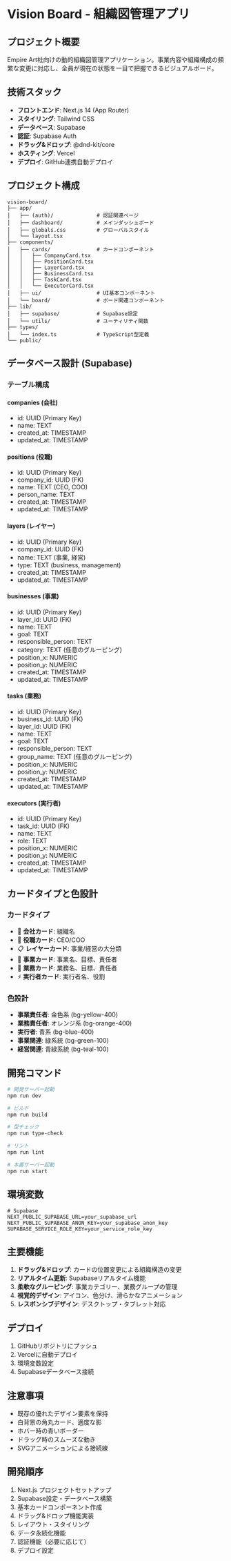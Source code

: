 # Vision Board - 組織図管理アプリ

## プロジェクト概要

Empire Art社向けの動的組織図管理アプリケーション。事業内容や組織構成の頻繁な変更に対応し、全員が現在の状態を一目で把握できるビジュアルボード。

## 技術スタック

- **フロントエンド**: Next.js 14 (App Router)
- **スタイリング**: Tailwind CSS
- **データベース**: Supabase
- **認証**: Supabase Auth
- **ドラッグ&ドロップ**: @dnd-kit/core
- **ホスティング**: Vercel
- **デプロイ**: GitHub連携自動デプロイ

## プロジェクト構成

```
vision-board/
├── app/
│   ├── (auth)/              # 認証関連ページ
│   ├── dashboard/           # メインダッシュボード
│   ├── globals.css          # グローバルスタイル
│   └── layout.tsx
├── components/
│   ├── cards/               # カードコンポーネント
│   │   ├── CompanyCard.tsx
│   │   ├── PositionCard.tsx
│   │   ├── LayerCard.tsx
│   │   ├── BusinessCard.tsx
│   │   ├── TaskCard.tsx
│   │   └── ExecutorCard.tsx
│   ├── ui/                  # UI基本コンポーネント
│   └── board/               # ボード関連コンポーネント
├── lib/
│   ├── supabase/            # Supabase設定
│   └── utils/               # ユーティリティ関数
├── types/
│   └── index.ts             # TypeScript型定義
└── public/
```

## データベース設計 (Supabase)

### テーブル構成

#### companies (会社)
- id: UUID (Primary Key)
- name: TEXT
- created_at: TIMESTAMP
- updated_at: TIMESTAMP

#### positions (役職)
- id: UUID (Primary Key)
- company_id: UUID (FK)
- name: TEXT (CEO, COO)
- person_name: TEXT
- created_at: TIMESTAMP
- updated_at: TIMESTAMP

#### layers (レイヤー)
- id: UUID (Primary Key)
- company_id: UUID (FK)
- name: TEXT (事業, 経営)
- type: TEXT (business, management)
- created_at: TIMESTAMP
- updated_at: TIMESTAMP

#### businesses (事業)
- id: UUID (Primary Key)
- layer_id: UUID (FK)
- name: TEXT
- goal: TEXT
- responsible_person: TEXT
- category: TEXT (任意のグルーピング)
- position_x: NUMERIC
- position_y: NUMERIC
- created_at: TIMESTAMP
- updated_at: TIMESTAMP

#### tasks (業務)
- id: UUID (Primary Key)
- business_id: UUID (FK)
- layer_id: UUID (FK)
- name: TEXT
- goal: TEXT
- responsible_person: TEXT
- group_name: TEXT (任意のグルーピング)
- position_x: NUMERIC
- position_y: NUMERIC
- created_at: TIMESTAMP
- updated_at: TIMESTAMP

#### executors (実行者)
- id: UUID (Primary Key)
- task_id: UUID (FK)
- name: TEXT
- role: TEXT
- position_x: NUMERIC
- position_y: NUMERIC
- created_at: TIMESTAMP
- updated_at: TIMESTAMP

## カードタイプと色設計

### カードタイプ
- 🏢 **会社カード**: 組織名
- 👤 **役職カード**: CEO/COO
- 📋 **レイヤーカード**: 事業/経営の大分類
- 🚀 **事業カード**: 事業名、目標、責任者
- 💼 **業務カード**: 業務名、目標、責任者
- ⚡ **実行者カード**: 実行者名、役割

### 色設計
- **事業責任者**: 金色系 (bg-yellow-400)
- **業務責任者**: オレンジ系 (bg-orange-400)
- **実行者**: 青系 (bg-blue-400)
- **事業関連**: 緑系統 (bg-green-100)
- **経営関連**: 青緑系統 (bg-teal-100)

## 開発コマンド

```bash
# 開発サーバー起動
npm run dev

# ビルド
npm run build

# 型チェック
npm run type-check

# リント
npm run lint

# 本番サーバー起動
npm run start
```

## 環境変数

```env
# Supabase
NEXT_PUBLIC_SUPABASE_URL=your_supabase_url
NEXT_PUBLIC_SUPABASE_ANON_KEY=your_supabase_anon_key
SUPABASE_SERVICE_ROLE_KEY=your_service_role_key
```

## 主要機能

1. **ドラッグ&ドロップ**: カードの位置変更による組織構造の変更
2. **リアルタイム更新**: Supabaseリアルタイム機能
3. **柔軟なグルーピング**: 事業カテゴリー、業務グループの管理
4. **視覚的デザイン**: アイコン、色分け、滑らかなアニメーション
5. **レスポンシブデザイン**: デスクトップ・タブレット対応

## デプロイ

1. GitHubリポジトリにプッシュ
2. Vercelに自動デプロイ
3. 環境変数設定
4. Supabaseデータベース接続

## 注意事項

- 既存の優れたデザイン要素を保持
- 白背景の角丸カード、適度な影
- ホバー時の青いボーダー
- ドラッグ時のスムーズな動き
- SVGアニメーションによる接続線

## 開発順序

1. Next.js プロジェクトセットアップ
2. Supabase設定・データベース構築
3. 基本カードコンポーネント作成
4. ドラッグ&ドロップ機能実装
5. レイアウト・スタイリング
6. データ永続化機能
7. 認証機能（必要に応じて）
8. デプロイ設定